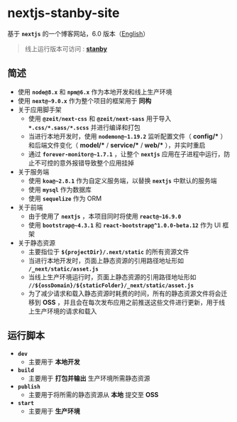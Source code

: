 # nextjs-stanby-site
基于 **`nextjs`** 的一个博客网站，6.0 版本（[English](https://github.com/MonkingStand/nextjs-blog-site)）

> 线上运行版本可访问 : **[stanby](http://www.stanby.cn)**

## 简述
*   使用 **`node@8.x`** 和 **`npm@6.x`** 作为本地开发和线上生产环境
*   使用 **`next@~9.0.x`** 作为整个项目的框架用于 **同构**
*   关于应用脚手架
    *   使用 **`@zeit/next-css`** 和 **`@zeit/next-sass`** 用于导入 **`*.css/*.sass/*.scss`** 并进行编译和打包
    *   当进行本地开发时，使用 **`nodemon@~1.19.2`** 监听配置文件（ **config/\*** ）和后端文件变化（ **model/\*** / **service/\*** / **web/\*** ），并实时重启
    *   通过 **`forever-monitor@~1.7.1`** ，让整个 **`nextjs`** 应用在子进程中运行，防止不可控的意外报错导致整个应用挂掉
*   关于服务端
    *   使用 **`koa@~2.8.1`** 作为自定义服务端，以替换 **`nextjs`** 中默认的服务端
    *   使用 **`mysql`** 作为数据库
    *   使用 **`sequelize`** 作为 ORM
*   关于前端
    *   由于使用了 **`nextjs`** ，本项目同时将使用 **`react@~16.9.0`**
    *   使用 **`bootstrap@~4.3.1`** 和 **`react-bootstrap@^1.0.0-beta.12`** 作为 UI 框架
*   关于静态资源
    *   主要指位于 **`${projectDir}/.next/static`** 的所有资源文件
    *   当进行本地开发时，页面上静态资源的引用路径地址形如 **`/_next/static/asset.js`**
    *   当线上生产环境运行时，页面上静态资源的引用路径地址形如 **`//${ossDomain}/${staticFolder}/_next/static/asset.js`**
    *   为了减少请求和载入静态资源时耗费的时间，所有的静态资源文件将会迁移到 **OSS** ，并且会在每次发布应用之前推送这些文件进行更新，用于线上生产环境的请求和载入

## 运行脚本
*   **`dev`**
    *   主要用于 **本地开发**
*   **`build`**
    *   主要用于 **打包并输出** 生产环境所需静态资源
*   **`publish`**
    *   主要用于将所需的静态资源从 **本地** 提交至 **OSS**
*   **`start`**
    *   主要用于 **生产环境**
